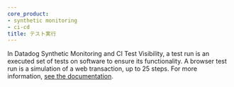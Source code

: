```yaml
---
core_product:
- synthetic monitoring
- ci-cd
title: テスト実行
---
```

In Datadog Synthetic Monitoring and CI Test Visibility, a test run is an executed set of tests on software to ensure its functionality. A browser test run is a simulation of a web transaction, up to 25 steps. For more information, <a href="/continuous_testing/explorer/search_runs/">see the documentation</a>.